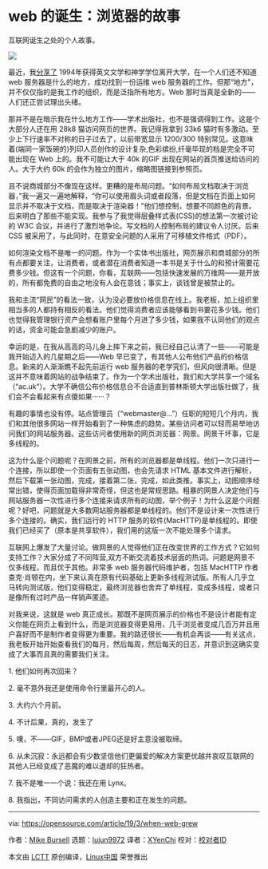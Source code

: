[#]: collector: (lujun9972)
[#]: translator: (XYenChi )
[#]: reviewer: ( )
[#]: publisher: ( )
[#]: url: ( )
[#]: subject: (When the web grew up: A browser story)
[#]: via: (https://opensource.com/article/19/3/when-web-grew)
[#]: author: (Mike Bursell https://opensource.com/users/mikecamel)

web 的诞生：浏览器的故事
======
互联网诞生之处的个人故事。

![](https://opensource.com/sites/default/files/styles/image-full-size/public/lead-images/OSDC_Internet_Sign.png?itok=5MFGKs14)

最近，我[分享了][1] 1994年获得英文文学和神学学位离开大学，在一个人们还不知道 web 服务器是什么的地方，成功找到一份运维 web 服务器的工作。但那“地方”，并不仅仅指的是我工作的组织，而是泛指所有地方。Web 那时当真是全新的——人们还正尝试理出头绪。

那并不是在暗示我在什么地方工作——学术出版社，也不是强调得到工作。这是个大部分人还在用 28k8 猫访问网页的世界。我记得我拿到 33k6 猫时有多激动。至少上下行速率不对称的日子过去了，以前带宽显示 1200/300 特别常见。这意味着(端同一家饭碗的)列印人员创作的设计复杂,色彩缤纷,纤毫毕现的档是完全不可能出现在 Web 上的。我不可能让大于 40k 的GIF 出现在网站的首页推送给访问的人。大于大约 60k 的会作为独立的图片，缩略图链接到参照页。

且不说商城部分不像现在这样。更糟的是布局问题。“如何布局文档取决于浏览器，”我一遍又一遍地解释，“你可以使用眉头词或者段落，但是文档在页面上如何显示并不取决于文档，而是取决于渲染器！”他们想控制，想要不同颜色的背景。后来明白了那些不能实现。我参与了我觉得层叠样式表(CSS)的想法第一次被讨论的 W3C 会议，并进行了激烈地争论。写文档的人控制布局的建议令人讨厌。后来 CSS 被采用了，与此同时，在意安全问题的人采用了可移植文件格式（PDF）。

如何渲染文档不是唯一的问题。作为一个实体书出版社，网页展示和商城部分的所有点都要关注，让消费者，或者潜在消费者知道一本书是关于什么的和预计需要花费多少钱。但这有一个问题，你看，互联网——包括快速发展的万维网——是开放的，所有都免费的自由之地没有人会在意钱；事实上，谈钱曾是被禁止的。

我和主流“网民”的看法一致，认为没必要放价格信息在线上。我老板，加上组织里相当多的人都持有相反的看法。他们觉得消费者应该能够看到书要花多少钱。他们也觉得我管理银行资产会想看账户里每个月进了多少钱，如果我不认同他们的观点的话，资金可能会急剧减少的账户。

幸运的是，在我从高高的马儿身上摔下来之前，我已经自己认清了一些——可能是我开始迈入的几星期之后——Web 早已变了，有其他人公布他们产品的价格信息。新来的人渐渐瞧不起先前运行 web 服务器的老学究们，但风向很清晰。但是这并不意味着网站的战争结束了。作为一个学术出版社，我们和大学共享一个域名（“ac.uk“）。大学不确信公布价格信息合不合适直到普林斯顿大学出版社做了，我们会不会看起来有点傻如果······？

有趣的事情也没有停。站点管理员（“webmaster@…”）任职的短短几个月内，我们和其他很多网站一样开始看到了一种焦虑的趋势。某些访问者可以轻而易举地访问我们的网站服务器。这些访问者使用新的网页浏览器：网景。网景干坏事，它是多线程的。

这为什么是个问题呢？在网景之前，所有的浏览器都是单线程。他们一次只进行一个连接，所以即使一个页面有五张动图，也会先请求 HTML 基本文件进行解析，然后下载第一张动图，完成，接着第二张，完成，如此类推。事实上，动图顺序经常出错，使得页面加载得非常奇怪，但这也是常规思路。粗暴的网景人决定他们与网站服务器一次性进行多个连接来请求所有的动图，举个例子！为什么这是个问题呢？好吧，问题就是大多数网站服务器都是单线程的。他们不是设计来一次性进行多个连接的。确实，我们运行的 HTTP 服务的软件(MacHTTP)是单线程的。即使我们已经买了（原本是共享软件），我们用的这版一次不能处理多个请求。

互联网上爆发了大量讨论。做网景的人觉得他们正在改变世界的工作方式？它如何支持工作？大家分成了不同阵营,双方不断交流着技术层面的热词。问题是网景不仅多线程，而且优于其他。非常多 web 服务器代码维护者，包括 MacHTTP 作者查克·肖顿在内，坐下来认真在原有代码基础上更新多线程测试版。所有人几乎立马转向测试版，他们变得稳定，最终浏览器也舍弃了单线程，变成多线程，或者只是像所有过时产品一样销声匿迹。

对我来说，这就是 web 真正成长。那既不是网页展示的价格也不是设计者能有定义你能在网页上看到什么，而是浏览器变得更易用，几千浏览者变成几百万并且用户喜好而不是制作者变得更为重要。我的路还很长——有机会再谈——有关这点，我老板开始开始查看我们的每月，然后每周，然后每天的日志，并意识到这确实变成了大事而且真的需要我们关注。

1\. 他们如何再次回来？

2\. 毫不意外我还是使用命令行里最开心的人。

3\. 大约六个月前。

4\. 不计后果，真的，发生了

5\. 噢，不——GIF，BMP或者JPEG还是好主意没被取缔。

6\. 从未沉寂：永远都会有少数坚信他们更偏爱的解决方案更优越并哀叹互联网的其他人已经变成了恶魔的难以退却的狂热者。

7\. 我不是唯一一个说：我还在用 Lynx。

8\. 我指出，不同访问需求的人创造主要和正在发生的问题。

--------------------------------------------------------------------------------

via: https://opensource.com/article/19/3/when-web-grew

作者：[Mike Bursell][a]
选题：[lujun9972][b]
译者：[XYenChi](https://github.com/XYenChi)
校对：[校对者ID](https://github.com/校对者ID)

本文由 [LCTT](https://github.com/LCTT/TranslateProject) 原创编译，[Linux中国](https://linux.cn/) 荣誉推出

[a]: https://opensource.com/users/mikecamel
[b]: https://github.com/lujun9972
[1]: https://opensource.com/article/18/11/how-web-was-won
